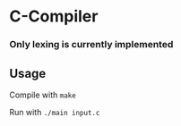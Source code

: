 # C-Compiler

### Only lexing is currently implemented


## Usage 
Compile with `make`

Run with `./main input.c`
